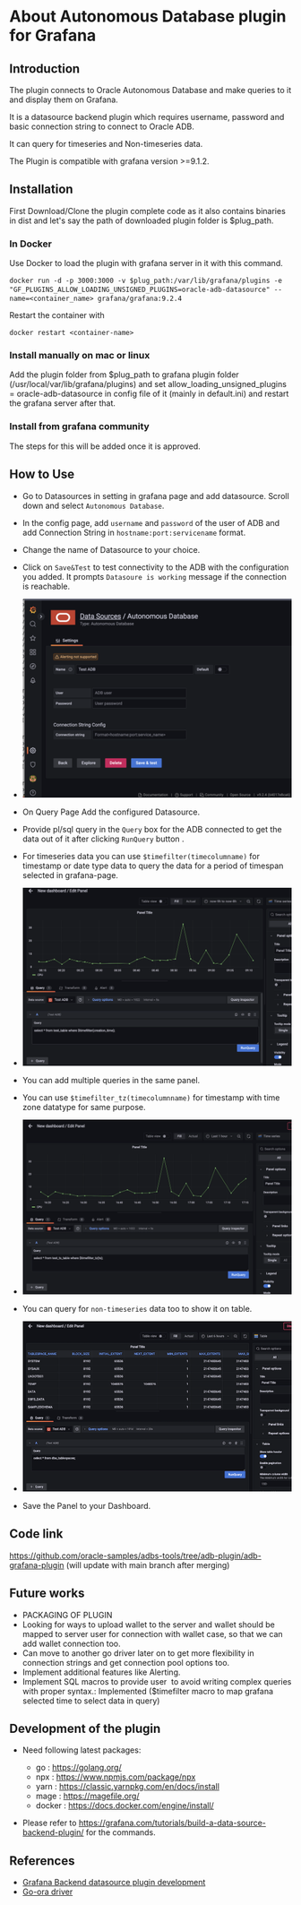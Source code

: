 # About Autonomous Database plugin for Grafana

## Introduction
The plugin connects to Oracle Autonomous Database and make queries to it and display them on Grafana.

It is a datasource backend plugin which requires username, password and basic connection string to connect to Oracle ADB.

It can query for timeseries and Non-timeseries data. 

The Plugin is compatible with grafana version >=9.1.2.


## Installation
First Download/Clone the plugin complete code as it also contains binaries in dist and let's say the path of downloaded plugin folder is $plug_path. 

### In Docker
Use Docker to load the plugin with grafana server in it with this command.

    docker run -d -p 3000:3000 -v $plug_path:/var/lib/grafana/plugins -e "GF_PLUGINS_ALLOW_LOADING_UNSIGNED_PLUGINS=oracle-adb-datasource" --name=<container_name> grafana/grafana:9.2.4

Restart the container with 

    docker restart <container-name>

### Install manually on mac or linux
Add the plugin folder from $plug_path to grafana plugin folder (/usr/local/var/lib/grafana/plugins) and set allow_loading_unsigned_plugins = oracle-adb-datasource in config file of it (mainly in default.ini) and restart the grafana server after that. 

### Install from grafana community
The steps for this will be added once it is approved.

## How to Use

* Go to Datasources in setting in grafana page and add datasource. Scroll down and select `Autonomous Database`. 


* In the config page, add `username` and `password` of the user of ADB and add Connection String in `hostname:port:servicename` format.

* Change the name of Datasource to your choice. 

* Click on `Save&Test` to test connectivity to the ADB with the configuration you added. It prompts `Datasoure is working` message if the connection is reachable.


*   ![Config page](src/img/config.png)



* On Query Page Add the configured Datasource. 

* Provide pl/sql query in the `Query` box for the ADB connected to get the data out of it after clicking `RunQuery` button . 

* For timeseries data you can use `$timefilter(timecolumname)` for  timestamp or date type data to query the data for a period of timespan selected in grafana-page.

*   ![Config page](src/img/query1.png)

*  You can add multiple queries in the same panel.

* You can use `$timefilter_tz(timecolumnname)` for timestamp with time zone datatype for same purpose. 

*   ![Config page](src/img/query3.png)

* You can query for `non-timeseries` data too to show it on table.

*   ![Config page](src/img/query2.png)

* Save the Panel to your Dashboard. 



## Code link
https://github.com/oracle-samples/adbs-tools/tree/adb-plugin/adb-grafana-plugin (will update with main branch after merging)

## Future works
* PACKAGING OF PLUGIN
* Looking for ways to upload wallet to the server and wallet should be mapped to server user for connection with wallet case, so that we can add wallet connection too.
* Can move to another go driver later on to get more flexibility in connection strings and get connection pool options too.
* Implement additional features like Alerting.
* Implement SQL macros to provide user  to avoid writing complex queries with proper syntax.: Implemented ($timefilter macro to map grafana selected time to select data in query)

## Development of the plugin

   * Need following latest packages:
      * go       :  https://golang.org/
      * npx      :  https://www.npmjs.com/package/npx
      * yarn     :  https://classic.yarnpkg.com/en/docs/install
      * mage     :  https://magefile.org/
      * docker   :  https://docs.docker.com/engine/install/

   * Please refer to https://grafana.com/tutorials/build-a-data-source-backend-plugin/ for the commands.

## References
* [Grafana Backend datasource plugin development ](https://grafana.com/tutorials/build-a-data-source-backend-plugin/)
* [Go-ora driver](https://github.com/sijms/go-ora)
